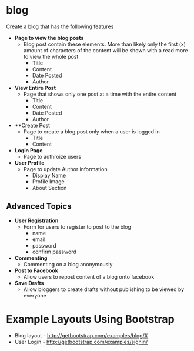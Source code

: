 # blog

Create a blog that has the following features
- **Page to view the blog posts**
	- Blog post contain these elements. More than likely only the first (x) amount of characters of the content will be shown with a read more to view the whole post
		- Title
		- Content
		- Date Posted
		- Author
- **View Entire Post**
	- Page that shows only one post at a time with the entire content
		- Title
		- Content
		- Date Posted
		- Author
- **Create Post
	- Page to create a blog post only when a user is logged in
		- Title
		- Content
- **Login Page**
	- Page to authroize users
- **User Profile**
	- Page to update Author information
		- Display Name
		- Profile Image
		- About Section

## Advanced Topics
- **User Registration**
	- Form for users to register to post to the blog
		- name
		- email
		- password
		- confirm password
- **Commenting**
	- Commenting on a blog anonymously
- **Post to Facebook**
	- Allow users to repost content of a blog onto facebook
- **Save Drafts**
	- Allow bloggers to create drafts without publishing to be viewed by everyone
			
# Example Layouts Using Bootstrap
- Blog layout - http://getbootstrap.com/examples/blog/#
- User Login - http://getbootstrap.com/examples/signin/

	